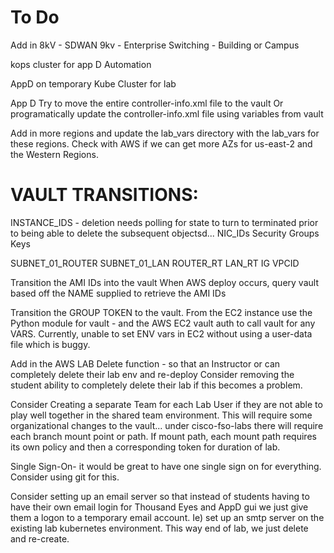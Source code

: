 To Do
======

Add in 8kV - SDWAN
9kv - Enterprise Switching - Building or Campus


kops cluster for app D Automation




AppD on temporary Kube Cluster for lab

App D
Try to move the entire controller-info.xml file to the vault 
Or programatically update the controller-info.xml file using variables from vault


Add in more regions and update the lab_vars directory with the lab_vars for these regions.
Check with AWS if we can get more AZs for us-east-2 and the Western Regions.


VAULT TRANSITIONS:
==========================
INSTANCE_IDS - deletion needs polling for state to turn to terminated prior to being able to delete the subsequent objectsd...
NIC_IDs
Security Groups
Keys


SUBNET_01_ROUTER
SUBNET_01_LAN
ROUTER_RT
LAN_RT
IG
VPCID





Transition the AMI IDs into the vault
When AWS deploy occurs, query vault based off the NAME supplied to retrieve the AMI IDs

Transition the GROUP TOKEN to the vault.
From the EC2 instance use the Python module for vault - and the AWS EC2 vault auth to call vault for any VARS.
Currently, unable to set ENV vars in EC2 without using a user-data file which is buggy.

Add in the AWS LAB Delete function - so that an Instructor or  can completely delete their lab env and re-deploy
Consider removing the student ability to completely delete their lab if this becomes a problem.

Consider Creating a separate Team for each Lab User if they are not able to play well together in the shared team environment.
This will require some organizational changes to the vault...
under cisco-fso-labs there will require each branch mount point or path. If mount path, each mount path requires its own policy and then a corresponding 
token for duration of lab.

Single Sign-On- it would be great to have one single sign on for everything. Consider using git for this.

Consider setting up an email server so that instead of students having to have their own email login for Thousand Eyes and AppD gui we just give them
a logon to a temporary email account. Ie) set up an smtp server on the existing lab kubernetes environment. This way end of lab, we just delete and re-create.









